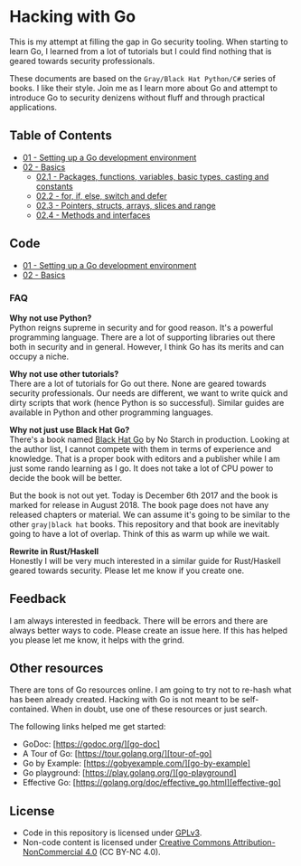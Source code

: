 # Hacking with Go
This is my attempt at filling the gap in Go security tooling. When starting to learn Go, I learned from a lot of tutorials but I could find nothing that is geared towards security professionals.

These documents are based on the `Gray/Black Hat Python/C#` series of books. I like their style. Join me as I learn more about Go and attempt to introduce Go to security denizens without fluff and through practical applications.

## Table of Contents

- [01 - Setting up a Go development environment](content/01.md)
- [02 - Basics](content/02.0.md)
    + [02.1 - Packages, functions, variables, basic types, casting and constants](content/02.1.md)
    + [02.2 - for, if, else, switch and defer](content/02.2.md)
    + [02.3 - Pointers, structs, arrays, slices and range](content/02.3.md)
    + [02.4 - Methods and interfaces](content/02.4.md)

## Code

- [01 - Setting up a Go development environment](code/01)
- [02 - Basics](code/02)

### FAQ

**Why not use Python?**  
Python reigns supreme in security and for good reason. It's a powerful programming language. There are a lot of supporting libraries out there both in security and in general. However, I think Go has its merits and can occupy a niche.

**Why not use other tutorials?**  
There are a lot of tutorials for Go out there. None are geared towards security professionals. Our needs are different, we want to write quick and dirty scripts that work (hence Python is so successful). Similar guides are available in Python and other programming languages.

**Why not just use Black Hat Go?**  
There's a book named [Black Hat Go][black-hat-go] by No Starch in production. Looking at the author list, I cannot  compete with them in terms of experience and knowledge. That is a proper book with editors and a publisher while I am just some rando learning as I go. It does not take a lot of CPU power to decide the book will be better.

But the book is not out yet. Today is December 6th 2017 and the book is marked for release in August 2018. The book page does not have any released chapters or material. We can assume it's going to be similar to the other `gray|black hat` books. This repository and that book are inevitably going to have a lot of overlap. Think of this as warm up while we wait.

**Rewrite in Rust/Haskell**  
Honestly I will be very much interested in a similar guide for Rust/Haskell geared towards security. Please let me know if you create one.

## Feedback
I am always interested in feedback. There will be errors and there are always better ways to code. Please create an issue here. If this has helped you please let me know, it helps with the grind.

## Other resources
There are tons of Go resources online. I am going to try not to re-hash what has been already created. Hacking with Go is not meant to be self-contained. When in doubt, use one of these resources or just search.

The following links helped me get started:

- GoDoc: [https://godoc.org/][go-doc]
- A Tour of Go: [https://tour.golang.org/][tour-of-go]
- Go by Example: [https://gobyexample.com/][go-by-example]
- Go playground: [https://play.golang.org/][go-playground]
- Effective Go: [https://golang.org/doc/effective_go.html][effective-go]

## License

- Code in this repository is licensed under [GPLv3](LICENSE).
- Non-code content is licensed under [Creative Commons Attribution-NonCommercial 4.0][CC-4] (CC BY-NC 4.0).

<!-- Links -->

[black-hat-go]: https://www.nostarch.com/blackhatgo
[go-doc]: https://godoc.org/
[tour-of-go]: https://tour.golang.org/
[go-by-example]: https://gobyexample.com/
[go-playground]: https://play.golang.org/
[CC-4]: https://creativecommons.org/licenses/by-nc-sa/4.0/
[effective-go]: https://golang.org/doc/effective_go.html

